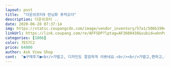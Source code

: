 ```yaml
---
layout: post 
title:  "다운쉬프터9 런닝화 퓨처오더" 
description: 다운쉬프터 ..
date: 2020-06-28 07:37:14 
img: https://static.coupangcdn.com/image/vendor_inventory/57a1/506b190c8e2367e6fbafd49537da5b20b3ac661658b2407a5098e96e9838.jpg 
linkUrl: https://link.coupang.com/re/AFFSDP?lptag=AF3600438&subid=ahnPublicAsk&pageKey=243195288&itemId=1036131715&vendorItemId=5489500349&traceid=V0-113-33848a2dc150fe5c 
categories: [1006] 
color: 7E57C2 
price: 64800 
author: Ask View Shop 
cont:  "●구매후기●<br/>가볍고, 디자인도 깔끔하게 이쁘네요.<br/><br/>가볍고,편하고,디자인도괜찮고.<br/> 바빠서사진은못찍었네요.<br/><br/>낫네요^^굿입니다.<br/><br/>다만, 칼발이라 잘 맞지,<br/>만족합니다.<br/><br/>발볼있으신분들은 불편할꺼같아요.<br/><br/>사이즈 정사이즈 딱 좋아요.<br/><br/>사이즈좋고 사진으로보던것보다<br/>싸게잘산거 같아요<br/>가볍고, 디자인도 깔끔하게 이쁘네요.<br/><br/>가볍고,편하고,디자인도괜찮고.<br/> 바빠서사진은못찍었네요.<br/><br/>낫네요^^굿입니다.<br/><br/>다만, 칼발이라 잘 맞지,<br/>만족합니다.<br/><br/>발볼있으신분들은 불편할꺼같아요.<br/><br/>사이즈 정사이즈 딱 좋아요.<br/><br/>사이즈좋고 사진으로보던것보다<br/>싸게잘산거 같아요<br/>" 
---
```

